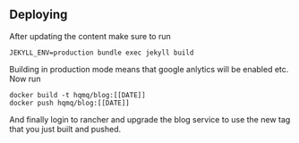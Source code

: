 ## Deploying

After updating the content make sure to run

```
JEKYLL_ENV=production bundle exec jekyll build
```

Building in production mode means that google anlytics will be enabled etc.
Now run

```
docker build -t hqmq/blog:[[DATE]]
docker push hqmq/blog:[[DATE]]
```

And finally login to rancher and upgrade the blog service to use the new tag that you just built and pushed.
